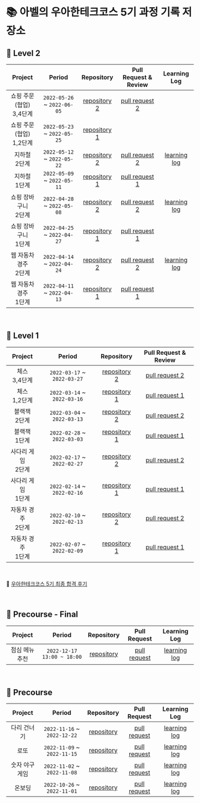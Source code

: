 # 📚 아벨의 우아한테크코스 5기 과정 기록 저장소

## 📗 Level 2

| Project | Period | Repository | Pull Request & Review | Learning Log |
|:-----:|:-----:|:---:|:---:|:---:|
|쇼핑 주문 (협업) <br> 3,4단계|`2022-05-26` ~ `2022-06-05`|[repository 2](https://bit.ly/45tZ8JW)|[pull request 2](https://bit.ly/3XDx2bu)||
|쇼핑 주문 (협업) <br> 1,2단계|`2022-05-23` ~ `2022-05-25`|[repository 1](https://bit.ly/45tZ8JW)|||
|지하철 <br> 2단계|`2022-05-12` ~ `2022-05-22`|[repository 2](https://bit.ly/437wfSa)|[pull request 2](https://bit.ly/3MYfLXa)|[learning log](https://bit.ly/43p945x)|
|지하철 <br> 1단계|`2022-05-09` ~ `2022-05-11`|[repository 1](https://bit.ly/437wfSa)|[pull request 1](https://bit.ly/438Jylq)||
|쇼핑 장바구니 <br> 2단계|`2022-04-28` ~ `2022-05-08`|[repository 2](https://bit.ly/438NPp8)|[pull request 2](https://bit.ly/3ooZReX)|[learning log](https://bit.ly/3q8QXTf)|
|쇼핑 장바구니 <br> 1단계|`2022-04-25` ~ `2022-04-27`|[repository 1](https://bit.ly/438NPp8)|[pull request 1](https://bit.ly/3q89q2n)||
|웹 자동차 경주 <br> 2단계|`2022-04-14` ~ `2022-04-24`|[repository 2](https://bit.ly/3WxB3Og)|[pull request 2](https://bit.ly/45xU8nQ)|[learning log](https://bit.ly/429kedL)|
|웹 자동차 경주 <br> 1단계|`2022-04-11` ~ `2022-04-13`|[repository 1](https://bit.ly/3WxB3Og)|[pull request 1](https://bit.ly/3BSMZRp)||

<br>

## 📙 Level 1

| Project | Period | Repository | Pull Request & Review |
|:-----:|:-----:|:---:|:---:|
|체스 <br> 3,4단계|`2022-03-17` ~ `2022-03-27`|[repository 2](https://bit.ly/3OzbzhD)|[pull request 2](https://bit.ly/4254OY6)|
|체스 <br> 1,2단계|`2022-03-14` ~ `2022-03-16`|[repository 1](https://bit.ly/3OzbzhD)|[pull request 1](https://bit.ly/43kC1Q6)|
|블랙잭 <br> 2단계|`2022-03-04` ~ `2022-03-13`|[repository 2](https://bit.ly/45mOjcD)|[pull request 2](https://bit.ly/3BNjZds)|
|블랙잭 <br> 1단계|`2022-02-28` ~ `2022-03-03`|[repository 1](https://bit.ly/45mOjcD)|[pull request 1](https://bit.ly/3MQ4PdO)|
|사다리 게임 <br> 2단계|`2022-02-17` ~ `2022-02-27`|[repository 2](https://bit.ly/3lJUiWp)|[pull request 2](https://bit.ly/3SKEorp)|
|사다리 게임 <br> 1단계|`2022-02-14` ~ `2022-02-16`|[repository 1](https://bit.ly/3lJUiWp)|[pull request 1](https://bit.ly/3lyzQrw)|
|자동차 경주 <br> 2단계|`2022-02-10` ~ `2022-02-13`|[repository 2](https://bit.ly/40TwjV4)|[pull request 2](https://bit.ly/3XwibOw)|
|자동차 경주 <br> 1단계|`2022-02-07` ~ `2022-02-09`|[repository 1](https://bit.ly/40TwjV4)|[pull request 1](https://bit.ly/3XyBHtE)|

<br>

📑 [우아한테크코스 5기 최종 합격 후기](https://bit.ly/3W9icaw)

<br>

## 📒 Precourse - Final
| Project | Period | Repository | Pull Request | Learning Log |
|:---:|:---:|:---:|:---:|:---:|
|점심 메뉴 추천|`2022-12-17 13:00 ~ 18:00`|[repository](https://bit.ly/3oshri5)|[pull request](https://bit.ly/3OFqTt4)|[learning log](https://bit.ly/3MWeY95)|

<br>

## 📕 Precourse

| Project | Period | Repository | Pull Request | Learning Log |
|:---:|:---:|:---:|:---:|:---:|
|다리 건너기|`2022-11-16` ~ `2022-12-22`|[repository](https://bit.ly/3lA4Ibo)|[pull request](https://bit.ly/3U5NLAR)|[learning log](https://bit.ly/3jOeg1Z)|
|로또|`2022-11-09` ~ `2022-11-15`|[repository](https://bit.ly/3CEy3Gl)|[pull request](https://bit.ly/412ahj4)|[learning log](https://bit.ly/3Oahzeh)|
|숫자 야구 게임|`2022-11-02` ~ `2022-11-08`|[repository](https://bit.ly/3lv4kuL)|[pull request](https://bit.ly/3EevwEU)|[learning log](https://bit.ly/3XpsZOr)|
|온보딩|`2022-10-26` ~ `2022-11-01`|[repository](https://bit.ly/3xnfyDW)|[pull request](https://bit.ly/3XpbGNC)|[learning log](https://bit.ly/3Xvn0rk)|

<br>
